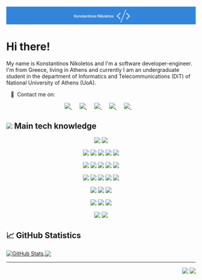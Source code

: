 <!--
**Nikoletos-K/Nikoletos-K** is a ✨ _special_ ✨ repository because its `README.md` (this file) appears on your GitHub profile.

Here are some ideas to get you started:

- 🔭 I’m currently working on ...
- 🌱 I’m currently learning ...
- 👯 I’m looking to collaborate on ...
- 🤔 I’m looking for help with ...
- 💬 Ask me about ...
- 📫 How to reach me: ...
- 😄 Pronouns: ...
- ⚡ Fun fact: ...

![](https://img.shields.io/badge/Code-Python-informational?style=flat&logo=python&logoColor=white&color=2bbc8a)
![](https://img.shields.io/badge/Code-C-informational?style=flat&logo=python&logoColor=white&color=2bbc8a)
![](https://img.shields.io/badge/Code-Java-informational?style=flat&logo=python&logoColor=white&color=2bbc8a)
![](https://img.shields.io/badge/Code-Vue-informational?style=flat&logo=vue.js&logoColor=white&color=2bbc8a)
![](https://img.shields.io/badge/Ubuntu-E95420?style=for-the-badge&logo=ubuntu&logoColor=white)
![](https://img.shields.io/badge/Tools-PostgreSQL-informational?style=flat&logo=postgresql&logoColor=white&color=2bbc8a)
![](https://img.shields.io/badge/Tools-Docker-informational?style=flat&logo=docker&logoColor=white&color=2bbc8a)
![](https://img.shields.io/badge/Tools-Kubernetes-informational?style=flat&logo=kubernetes&logoColor=white&color=2bbc8a)
![](https://img.shields.io/badge/Tools-Red_Hat_OpenShift-informational?style=flat&logo=red-hat-open-shift&logoColor=white&color=2bbc8a)
![](https://img.shields.io/badge/Cloud-Digital_Ocean-informational?style=flat&logo=digitalocean&logoColor=white&color=2bbc8a)



![](https://img.shields.io/badge/Linux-FCC624?style=for-the-badge&logo=linux&logoColor=black)
![](https://img.shields.io/badge/Windows-0078D6?style=for-the-badge&logo=windows&logoColor=white) 

![](https://img.shields.io/badge/Python-3776AB?style=for-the-badge&logo=python&logoColor=white) 
![](https://img.shields.io/badge/C-00599C?style=for-the-badge&logo=c&logoColor=white)
![](https://img.shields.io/badge/C%2B%2B-00599C?style=for-the-badge&logo=c%2B%2B&logoColor=white)
![](https://img.shields.io/badge/Java-ED8B00?style=for-the-badge&logo=java&logoColor=white)
![](https://img.shields.io/badge/mysql-4479A1.svg?&style=for-the-badge&logo=mysql&logoColor=white)


![](https://img.shields.io/badge/HTML5-E34F26?style=for-the-badge&logo=html5&logoColor=white)
![](https://img.shields.io/badge/PHP-777BB4?style=for-the-badge&logo=php&logoColor=white)
![](https://img.shields.io/badge/Bootstrap-563D7C?style=for-the-badge&logo=bootstrap&logoColor=white)
![](https://img.shields.io/badge/Spring-6DB33F?style=for-the-badge&logo=spring&logoColor=white)
![](https://img.shields.io/badge/xampp-FB7A24.svg?&style=for-the-badge&logo=xampp&logoColor=white)


![](https://img.shields.io/badge/jupyter-F3631D.svg?&style=for-the-badge&logo=jupyter&logoColor=white)
![](https://img.shields.io/badge/anaconda-42B029.svg?&style=for-the-badge&logo=anaconda&logoColor=white)
![](https://img.shields.io/badge/PyTorch%20-%23EE4C2C.svg?&style=for-the-badge&logo=PyTorch&logoColor=white)
![](https://img.shields.io/badge/pandas%20-%23150458.svg?&style=for-the-badge&logo=pandas&logoColor=white)
![](https://img.shields.io/badge/numpy%20-%23013243.svg?&style=for-the-badge&logo=numpy&logoColor=white)


![](https://img.shields.io/badge/Visual_Studio_Code-0078D4?style=for-the-badge&logo=visual%20studio%20code&logoColor=white)
![](https://img.shields.io/badge/sublime-FF9800.svg?&style=for-the-badge&logo=sublime-text&logoColor=white)


![](https://img.shields.io/badge/Markdown-000000?style=for-the-badge&logo=markdown&logoColor=white)
![](https://img.shields.io/badge/latex-008080.svg?&style=for-the-badge&logo=latex&logoColor=white)

-->
<p align="center">
  <img src="./images/logo-blue-white-3.png" >
</p>


# Hi there! 
My name is Konstantinos Nikoletos and I'm a software developer-engineer. I'm from Greece, living in Athens and currently I am an undergraduate student in the department of Informatics and Telecommunications (DiT) of National University of Athens (UoA). 

&nbsp;&nbsp;&nbsp;:link: &nbsp;Contact me on:

<p align="center">
  <a href="https://github.com/Nikoletos-K">
      <img src="https://img.shields.io/badge/GitHub-100000?style=for-the-badge&logo=github&logoColor=white" />
  </a>&nbsp;&nbsp;&nbsp;&nbsp;
  <a href="mailto:nikoletos_konstantinos@outlook.com">
    <img src="https://img.shields.io/badge/Outlook-0078D4?style=for-the-badge&logo=microsoft-outlook&logoColor=white" />
  </a>&nbsp;&nbsp;&nbsp;&nbsp;
  <a href="mailto:nikoletos.konstantinos99@gmail.com">
      <img src="https://img.shields.io/badge/Gmail-D14836?style=for-the-badge&logo=gmail&logoColor=white" />
  </a>&nbsp;&nbsp;&nbsp;&nbsp;
  <a href="https://www.linkedin.com/in/konstantinos-nikoletos/">
      <img src="https://img.shields.io/badge/linkedin-%230077B5.svg?&style=for-the-badge&logo=linkedin&logoColor=white" />
  </a>&nbsp;&nbsp;&nbsp;&nbsp;
  <!--
  <a href="https://api.whatsapp.com/send?phone=+306976897915">
      <img src="https://img.shields.io/badge/WhatsApp-25D366?style=for-the-badge&logo=whatsapp&logoColor=white" />
  </a>&nbsp;&nbsp;&nbsp;&nbsp;
  -->
  <a href="https://drive.google.com/file/d/1lcfAdR5ZWo6zbl0yZmtkiTjmhZwxDN9f/view?usp=sharing">
      <img src="https://img.shields.io/badge/CV-4285F4?style=for-the-badge&logo=google-drive&logoColor=white&color=orange" />
  </a>&nbsp;&nbsp;&nbsp;&nbsp;
</p>

<!--
## :information_source: About Me 
&nbsp;&nbsp;&nbsp;:school::computer: &nbsp;Currently I am a computer science student (batchelor degree). \
&nbsp;&nbsp;&nbsp;:exclamation::bulb: &nbsp;Researching Entity Resolution problems .\
&nbsp;&nbsp;&nbsp;:heartbeat: &nbsp;Interested in data engineering, machine learning and artificial intelligence.\
&nbsp;&nbsp;&nbsp;:earth_africa::blue_book: &nbsp;History enthusiast.
-->

## <img src="https://i.pinimg.com/originals/00/94/18/009418460183d05cbbff41179436b3eb.gif" width="30px"> Main tech knowledge

<p align="center">
    <a><img src="https://img.shields.io/badge/Linux-FCC624?style=for-the-badge&logo=linux&logoColor=black" /></a>
    <a><img src="https://img.shields.io/badge/Windows-0078D6?style=for-the-badge&logo=windows&logoColor=white" /></a>
</p>

<p align="center">
    <a><img src="https://img.shields.io/badge/Python-3776AB?style=for-the-badge&logo=python&logoColor=white" /></a>
    <a><img src="https://img.shields.io/badge/C-00599C?style=for-the-badge&logo=c&logoColor=white" /></a>
    <a><img src="https://img.shields.io/badge/C%2B%2B-00599C?style=for-the-badge&logo=c%2B%2B&logoColor=white" /></a>
    <a><img src="https://img.shields.io/badge/Java-ED8B00?style=for-the-badge&logo=java&logoColor=white" /></a>
    <a><img src="https://img.shields.io/badge/mysql-4479A1.svg?&style=for-the-badge&logo=mysql&logoColor=white" /></a>
</p>

<p align="center">
    <a><img src="https://img.shields.io/badge/HTML5-E34F26?style=for-the-badge&logo=html5&logoColor=white" /></a>
    <a><img src="https://img.shields.io/badge/PHP-777BB4?style=for-the-badge&logo=php&logoColor=white" /></a>
    <a><img src="https://img.shields.io/badge/Bootstrap-563D7C?style=for-the-badge&logo=bootstrap&logoColor=white" /></a>
    <a><img src="https://img.shields.io/badge/CSS-239120?&style=for-the-badge&logo=css3&logoColor=white" /></a>
    <a><img src="https://img.shields.io/badge/JavaScript-F7DF1E?style=for-the-badge&logo=javascript&logoColor=black" /></a>
</p>

<p align="center">
    <a><img src="https://img.shields.io/badge/jupyter-F3631D.svg?&style=for-the-badge&logo=jupyter&logoColor=white" /></a>
    <a><img src="https://img.shields.io/badge/anaconda-42B029.svg?&style=for-the-badge&logo=anaconda&logoColor=white" /></a>
    <a><img src="https://img.shields.io/badge/PyTorch%20-%23EE4C2C.svg?&style=for-the-badge&logo=PyTorch&logoColor=white" /></a>
    <a><img src="https://img.shields.io/badge/pandas%20-%23150458.svg?&style=for-the-badge&logo=pandas&logoColor=white" /></a>
    <a><img src="https://img.shields.io/badge/numpy%20-%23013243.svg?&style=for-the-badge&logo=numpy&logoColor=white" /></a>
</p>

<p align="center">
    <a><img src="https://img.shields.io/badge/Visual_Studio_Code-0078D4?style=for-the-badge&logo=visual%20studio%20code&logoColor=white" /></a>
    <a><img src="https://img.shields.io/badge/sublime-FF9800.svg?&style=for-the-badge&logo=sublime-text&logoColor=white" /></a>
    <a><img src="https://img.shields.io/badge/Git-F05032?style=for-the-badge&logo=git&logoColor=white" /></a>
</p>

<p align="center">
    <a><img src="https://img.shields.io/badge/Office-D83B01?style=for-the-badge&logo=microsoft-office&logoColor=white" /></a>
    <a><img src="https://img.shields.io/badge/Markdown-000000?style=for-the-badge&logo=markdown&logoColor=white" /></a>
    <a><img src="https://img.shields.io/badge/latex-008080.svg?&style=for-the-badge&logo=latex&logoColor=white" /></a>
</p>

<p align="center">
    <a><img src="https://img.shields.io/badge/Spring-6DB33F?style=for-the-badge&logo=spring&logoColor=white" /></a>
    <a><img src="https://img.shields.io/badge/xampp-FB7A24.svg?&style=for-the-badge&logo=xampp&logoColor=white" /></a>
</p>

<!-- Resources 
## :heart: Favorite Languages
![](https://img.shields.io/badge/Python-3776AB?style=for-the-badge&logo=python&logoColor=white)
![](https://img.shields.io/badge/C-00599C?style=for-the-badge&logo=c&logoColor=white)
![](https://img.shields.io/badge/C%2B%2B-00599C?style=for-the-badge&logo=c%2B%2B&logoColor=white)
-->

## &#x1f4c8; GitHub Statistics
<a href="https://github.com/Nikoletos-K/Nikoletos-K">
  <img align="center" src="https://github-readme-stats.vercel.app/api?username=Nikoletos-K&show_icons=true&line_height=27&count_private=true&hide=prs,issues&theme=algolia" alt="GitHub Stats" />
</a>
<a href="https://github.com/Nikoletos-K/Nikoletos-K">
  <img align="center" src="https://github-readme-stats.vercel.app/api/top-langs/?username=Nikoletos-K&theme=algolia&layout=compact" />
</a>


<hr/>

<p align="right">
<img src="https://komarev.com/ghpvc/?username=Nikoletos-K&style=plastic&label=Views"><img>
<img src="https://badges.pufler.dev/visits/Nikoletos-K/Nikoletos-K?color=black&logo=github" />
</p>

<!-- links to social media icons -->

<!-- icons with padding -->

[2.1]: http://i.imgur.com/0o48UoR.png (github icon with padding)

<!-- icons without padding -->

[2.2]: http://i.imgur.com/9I6NRUm.png (github icon without padding)
[3.2]: https://img.shields.io/badge/LinkedIn-0077B5?style=for-the-badge&logo=linkedin&logoColor=white (LinkedIn icon without padding)
[3.3]: https://img.shields.io/badge/WhatsApp-25D366?style=for-the-badge&logo=whatsapp&logoColor=white (LinkedIn icon without padding)
[3.4]: https://img.shields.io/badge/Gmail-D14836?style=for-the-badge&logo=gmail&logoColor=white (LinkedIn icon without padding)


<!-- links to your social media accounts -->

[2]: https://github.com/Nikoletos-K
[3]: https://www.linkedin.com/in/konstantinos-nikoletos/
[4]: https://www.linkedin.com/in/konstantinos-nikoletos/
[5]: mailto:nikoletos.konstantinos99@gmail.com


<!-- Resources -->
<!-- Icons: https://simpleicons.org/ -->
<!-- GitHub Stats: https://github.com/anuraghazra/github-readme-stats -->
<!-- Emojis: https://emojipedia.org/emoji/ -->
<!-- HTML Emojis: https://www.fileformat.info/index.htm -->
<!-- Shields: https://shields.io/ -->
<!-- Awesome GitHub Profile README: https://github.com/abhisheknaiidu/awesome-github-profile-readme -->
